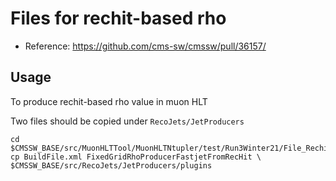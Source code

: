 # Files for rechit-based rho

* Reference: https://github.com/cms-sw/cmssw/pull/36157/



## Usage

To produce rechit-based rho value in muon HLT

Two files should be copied under ```RecoJets/JetProducers```

```
cd $CMSSW_BASE/src/MuonHLTTool/MuonHLTNtupler/test/Run3Winter21/File_RechitBasedRho
cp BuildFile.xml FixedGridRhoProducerFastjetFromRecHit \
$CMSSW_BASE/src/RecoJets/JetProducers/plugins
```

